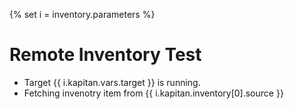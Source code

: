 {% set i = inventory.parameters %}

# Remote Inventory Test

- Target {{ i.kapitan.vars.target }} is running.
- Fetching invenotry item from {{ i.kapitan.inventory[0].source }}